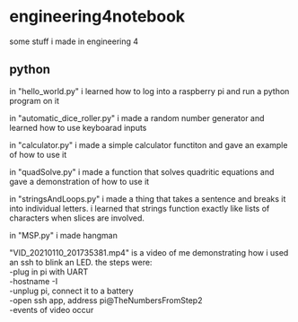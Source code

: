 # engineering4notebook
some stuff i made in engineering 4

## python
in "hello_world.py" i learned how to log into a raspberry pi and run a python program on it

in "automatic_dice_roller.py" i made a random number generator and learned how to use keyboarad inputs

in "calculator.py" i made a simple calculator functiton and gave an example of how to use it

in "quadSolve.py" i made a function that solves quadritic equations and gave a demonstration of how to use it

in "stringsAndLoops.py" i made a thing that takes a sentence and breaks it into individual letters. i learned that strings function exactly like lists of characters when slices are involved.

in "MSP.py" i made hangman

"VID_20210110_201735381.mp4" is a video of me demonstrating how i used an ssh to blink an LED. the steps were:
<br/>-plug in pi with UART
<br/>-hostname -I
<br/>-unplug pi, connect it to a battery
<br/>-open ssh app, address pi@TheNumbersFromStep2
<br/>-events of video occur
